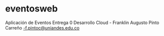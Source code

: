# eventosweb
Aplicación de Eventos Entrega 0 Desarrollo Cloud - Franklin Augusto Pinto Carreño -f.pintoc@uniandes.edu.co

